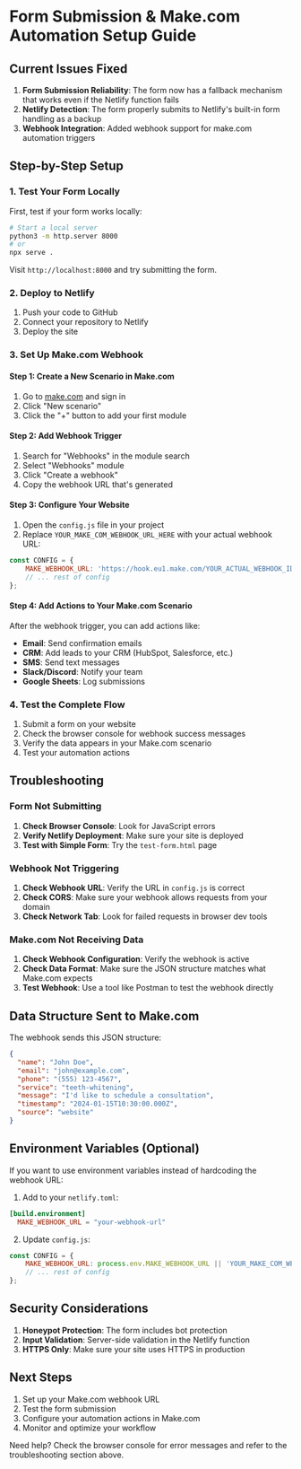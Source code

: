# Form Submission & Make.com Automation Setup Guide

## Current Issues Fixed

1. **Form Submission Reliability**: The form now has a fallback mechanism that works even if the Netlify function fails
2. **Netlify Detection**: The form properly submits to Netlify's built-in form handling as a backup
3. **Webhook Integration**: Added webhook support for make.com automation triggers

## Step-by-Step Setup

### 1. Test Your Form Locally

First, test if your form works locally:

```bash
# Start a local server
python3 -m http.server 8000
# or
npx serve .
```

Visit `http://localhost:8000` and try submitting the form.

### 2. Deploy to Netlify

1. Push your code to GitHub
2. Connect your repository to Netlify
3. Deploy the site

### 3. Set Up Make.com Webhook

#### Step 1: Create a New Scenario in Make.com

1. Go to [make.com](https://www.make.com) and sign in
2. Click "New scenario"
3. Click the "+" button to add your first module

#### Step 2: Add Webhook Trigger

1. Search for "Webhooks" in the module search
2. Select "Webhooks" module
3. Click "Create a webhook"
4. Copy the webhook URL that's generated

#### Step 3: Configure Your Website

1. Open the `config.js` file in your project
2. Replace `YOUR_MAKE_COM_WEBHOOK_URL_HERE` with your actual webhook URL:

```javascript
const CONFIG = {
    MAKE_WEBHOOK_URL: 'https://hook.eu1.make.com/YOUR_ACTUAL_WEBHOOK_ID',
    // ... rest of config
};
```

#### Step 4: Add Actions to Your Make.com Scenario

After the webhook trigger, you can add actions like:

- **Email**: Send confirmation emails
- **CRM**: Add leads to your CRM (HubSpot, Salesforce, etc.)
- **SMS**: Send text messages
- **Slack/Discord**: Notify your team
- **Google Sheets**: Log submissions

### 4. Test the Complete Flow

1. Submit a form on your website
2. Check the browser console for webhook success messages
3. Verify the data appears in your Make.com scenario
4. Test your automation actions

## Troubleshooting

### Form Not Submitting

1. **Check Browser Console**: Look for JavaScript errors
2. **Verify Netlify Deployment**: Make sure your site is deployed
3. **Test with Simple Form**: Try the `test-form.html` page

### Webhook Not Triggering

1. **Check Webhook URL**: Verify the URL in `config.js` is correct
2. **Check CORS**: Make sure your webhook allows requests from your domain
3. **Check Network Tab**: Look for failed requests in browser dev tools

### Make.com Not Receiving Data

1. **Check Webhook Configuration**: Verify the webhook is active
2. **Check Data Format**: Make sure the JSON structure matches what Make.com expects
3. **Test Webhook**: Use a tool like Postman to test the webhook directly

## Data Structure Sent to Make.com

The webhook sends this JSON structure:

```json
{
  "name": "John Doe",
  "email": "john@example.com",
  "phone": "(555) 123-4567",
  "service": "teeth-whitening",
  "message": "I'd like to schedule a consultation",
  "timestamp": "2024-01-15T10:30:00.000Z",
  "source": "website"
}
```

## Environment Variables (Optional)

If you want to use environment variables instead of hardcoding the webhook URL:

1. Add to your `netlify.toml`:
```toml
[build.environment]
  MAKE_WEBHOOK_URL = "your-webhook-url"
```

2. Update `config.js`:
```javascript
const CONFIG = {
    MAKE_WEBHOOK_URL: process.env.MAKE_WEBHOOK_URL || 'YOUR_MAKE_COM_WEBHOOK_URL_HERE',
    // ... rest of config
};
```

## Security Considerations

1. **Honeypot Protection**: The form includes bot protection
2. **Input Validation**: Server-side validation in the Netlify function
3. **HTTPS Only**: Make sure your site uses HTTPS in production

## Next Steps

1. Set up your Make.com webhook URL
2. Test the form submission
3. Configure your automation actions in Make.com
4. Monitor and optimize your workflow

Need help? Check the browser console for error messages and refer to the troubleshooting section above.